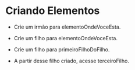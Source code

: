 # Criando Elementos

- Crie um irmão para elementoOndeVoceEsta.

- Crie um filho para elementoOndeVoceEsta.

- Crie um filho para primeiroFilhoDoFilho.

- A partir desse filho criado, acesse terceiroFilho.

